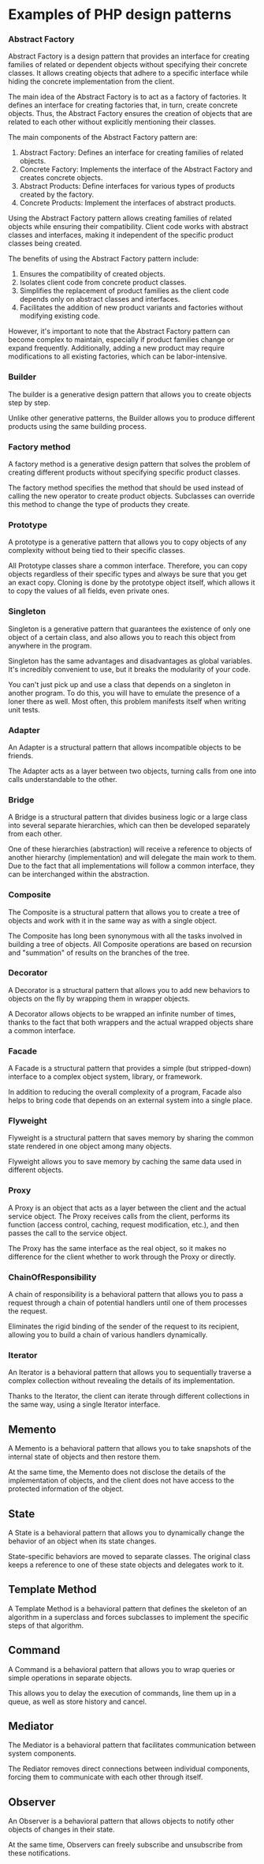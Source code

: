 # Examples of PHP design patterns

### Abstract Factory
Abstract Factory is a design pattern that provides an interface for creating families of related or dependent objects without specifying their concrete classes. It allows creating objects that adhere to a specific interface while hiding the concrete implementation from the client.

The main idea of the Abstract Factory is to act as a factory of factories. It defines an interface for creating factories that, in turn, create concrete objects. Thus, the Abstract Factory ensures the creation of objects that are related to each other without explicitly mentioning their classes.

The main components of the Abstract Factory pattern are:
<ol>
<li>Abstract Factory: Defines an interface for creating families of related objects.</li>
<li>Concrete Factory: Implements the interface of the Abstract Factory and creates concrete objects.</li>
<li>Abstract Products: Define interfaces for various types of products created by the factory.</li>
<li>Concrete Products: Implement the interfaces of abstract products.</li>
</ol>

Using the Abstract Factory pattern allows creating families of related objects while ensuring their compatibility. Client code works with abstract classes and interfaces, making it independent of the specific product classes being created.

The benefits of using the Abstract Factory pattern include:

<ol>
<li>Ensures the compatibility of created objects.</li>
<li>Isolates client code from concrete product classes.</li>
<li>Simplifies the replacement of product families as the client code depends only on abstract classes and interfaces.</li>
<li>Facilitates the addition of new product variants and factories without modifying existing code.</li>
</ol>

However, it's important to note that the Abstract Factory pattern can become complex to maintain, especially if product families change or expand frequently. Additionally, adding a new product may require modifications to all existing factories, which can be labor-intensive.


### Builder
The builder is a generative design pattern that allows you to create objects step by step.

Unlike other generative patterns, the Builder allows you to produce different products using the same building process.

### Factory method
A factory method is a generative design pattern that solves the problem of creating different products without specifying specific product classes.

The factory method specifies the method that should be used instead of calling the new operator to create product objects. Subclasses can override this method to change the type of products they create.

### Prototype
A prototype is a generative pattern that allows you to copy objects of any complexity without being tied to their specific classes.

All Prototype classes share a common interface. Therefore, you can copy objects regardless of their specific types and always be sure that you get an exact copy. Cloning is done by the prototype object itself, which allows it to copy the values of all fields, even private ones.

### Singleton
Singleton is a generative pattern that guarantees the existence of only one object of a certain class, and also allows you to reach this object from anywhere in the program.

Singleton has the same advantages and disadvantages as global variables. It's incredibly convenient to use, but it breaks the modularity of your code.

You can't just pick up and use a class that depends on a singleton in another program. To do this, you will have to emulate the presence of a loner there as well. Most often, this problem manifests itself when writing unit tests.

### Adapter
An Adapter is a structural pattern that allows incompatible objects to be friends.

The Adapter acts as a layer between two objects, turning calls from one into calls understandable to the other.

### Bridge
A Bridge is a structural pattern that divides business logic or a large class into several separate hierarchies, which can then be developed separately from each other.

One of these hierarchies (abstraction) will receive a reference to objects of another hierarchy (implementation) and will delegate the main work to them. Due to the fact that all implementations will follow a common interface, they can be interchanged within the abstraction.

### Composite
The Composite is a structural pattern that allows you to create a tree of objects and work with it in the same way as with a single object.

The Composite has long been synonymous with all the tasks involved in building a tree of objects. All Composite operations are based on recursion and "summation" of results on the branches of the tree.

### Decorator
A Decorator is a structural pattern that allows you to add new behaviors to objects on the fly by wrapping them in wrapper objects.

A Decorator allows objects to be wrapped an infinite number of times, thanks to the fact that both wrappers and the actual wrapped objects share a common interface.

### Facade
A Facade is a structural pattern that provides a simple (but stripped-down) interface to a complex object system, library, or framework.

In addition to reducing the overall complexity of a program, Facade also helps to bring code that depends on an external system into a single place.

### Flyweight
Flyweight is a structural pattern that saves memory by sharing the common state rendered in one object among many objects.

Flyweight allows you to save memory by caching the same data used in different objects.

### Proxy
A Proxy is an object that acts as a layer between the client and the actual service object. The Proxy receives calls from the client, performs its function (access control, caching, request modification, etc.), and then passes the call to the service object.

The Proxy has the same interface as the real object, so it makes no difference for the client whether to work through the Proxy or directly.

### ChainOfResponsibility
A chain of responsibility is a behavioral pattern that allows you to pass a request through a chain of potential handlers until one of them processes the request.

Eliminates the rigid binding of the sender of the request to its recipient, allowing you to build a chain of various handlers dynamically.

### Iterator
An Iterator is a behavioral pattern that allows you to sequentially traverse a complex collection without revealing the details of its implementation.

Thanks to the Iterator, the client can iterate through different collections in the same way, using a single Iterator interface.

## Memento
A Memento is a behavioral pattern that allows you to take snapshots of the internal state of objects and then restore them.

At the same time, the Memento does not disclose the details of the implementation of objects, and the client does not have access to the protected information of the object.

## State
A State is a behavioral pattern that allows you to dynamically change the behavior of an object when its state changes.

State-specific behaviors are moved to separate classes. The original class keeps a reference to one of these state objects and delegates work to it.

## Template Method
A Template Method is a behavioral pattern that defines the skeleton of an algorithm in a superclass and forces subclasses to implement the specific steps of that algorithm.

## Command
A Command is a behavioral pattern that allows you to wrap queries or simple operations in separate objects.

This allows you to delay the execution of commands, line them up in a queue, as well as store history and cancel.

## Mediator
The Mediator is a behavioral pattern that facilitates communication between system components.

The Rediator removes direct connections between individual components, forcing them to communicate with each other through itself.

## Observer
An Observer is a behavioral pattern that allows objects to notify other objects of changes in their state.

At the same time, Observers can freely subscribe and unsubscribe from these notifications.
